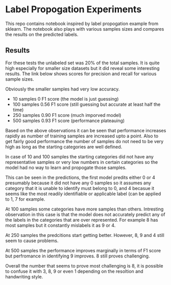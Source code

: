 # Label Propogation Experiments

This repo contains notebook inspired by label propogation example from sklearn.
The notebook also plays with various samples sizes and compares the results on the predicted labels.

## Results

For these tests the unlabeled set was 20% of the total samples. It is quite high especially for smaller size datasets but it did reveal some interesting results. The link below shows scores for precision and recall for various sample sizes.

Obviously the smaller samples had very low accuracy.
* 10 samples 0 F1 score (the model is just guessing)
* 100 samples 0.56 F1 score (still guessing but accurate at least half the time)
* 250 samples 0.90 F1 score (much imporved model)
* 500 samples 0.93 F1 score (performance plateauing)

Based on the above observations it can be seen that performance increases rapidly as number of training samples are increased upto a point. Also to get fairly good performance the number of samples do not need to be very high as long as the starting categories are well defined.

In case of 10 and 100 samples the starting categories did not have any representative samples or very low numbers in certain categories so the model had no way to learn and propogate those samples.

This can be seen in the predictions, the first model predits either 0 or 4 presumably because it did not have any 0 samples so it assumes any category that it is unable to identify must belong to 0, and 4 becasue it seems like the most readily identifiable or applicable label (can be applied to 1, 7 for example.

At 100 samples some categories have more samples than others. Intresting observation in this case is that the model does not accurately predict any of the labels in the categories that are over represented. For example 8 has most samples but it constantly mislabels it as 9 or 4.

At 250 samples the predcitions start getting better. However, 8, 9 and 4 still seem to cause problems.

At 500 samples the performance improves marginally in terms of F1 score but perfromance in identifying 9 improves. 8 still proves challenging.

Overall the number that seems to prove most challenging is 8, it is possible to confuse it with 3, 8, 9 or even 1 depending on the resoltion and handwriting style.
